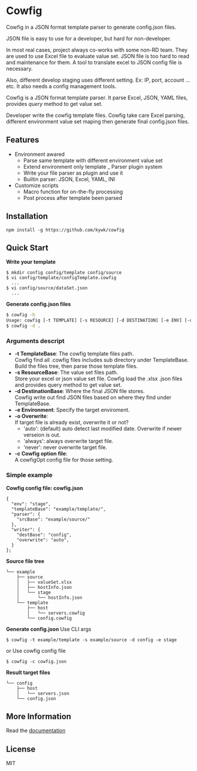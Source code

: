 Cowfig
======
Cowfig in a JSON format template parser to generate config.json files.

JSON file is easy to use for a developer, but hard for non-developer.

In most real cases, project always co-works with some non-RD team. 
They are used to use Excel file to evaluate value set.
JSON file is too hard to read and maintenance for them.
A tool to translate excel to JSON config file is necessary.

Also, different develop staging uses different setting. Ex: IP, port, account ... etc.
It also needs a config management tools.

Cowfig is a JSON format template parser.
It parse Excel, JSON, YAML files, provides _query_ method to get value set.

Developer write the cowfig template files. 
Cowfig take care Excel parsing, different environment value set maping 
then generate final config.json files. 


Features
--------

-   Environment awared
    -   Parse same template with different environment value set
    -   Extend environment only template
_   Parser plugin system
    -   Write your file parser as plugin and use it
    -   Builtin parser: JSON, Excel, YAML, INI
-   Customize scripts
    -   Macro function for on-the-fly processing
    -   Post process after template been parsed


Installation
------------
```
npm install -g https://github.com/kywk/cowfig
```


Quick Start
-----------
__Write your template__
```
$ mkdir config config/template config/source
$ vi config/template/configTemplate.cowfig
  ...
$ vi config/source/dataSet.json
  ...
```

__Generate config.json files__

``` bash
$ cowfig -h
Usage: cowfig [-t TEMPLATE] [-s RESOURCE] [-d DESTINATION] [-e ENV] [-o overwrite]
$ cowfig -d .
```

### Arguments descript ###

-   __-t TemplateBase__: The cowfig template files path.  
    Cowfig find all .cowfig files includes sub directory under TemplateBase.
    Build the files tree, then parse those template files.
-   __-s ResourceBase__: The value set files path.  
    Store your excel or json value set file.
    Cowfig load the .xlsx .json files and provides query method to get value set.
-   __-d DestinationBase__: Where the final JSON file stores.  
    Cowfig write out find JSON files based on where they find under TemplateBase.
-   __-e Environment__: Specify the target enviroment.  
-   __-o Overwrite__:   
    If target file is already exist, overwrite it or not?
    -   'auto': (default) auto detect last modified date. 
                Overwrite if newer verseion is out.  
    -   'always': always overwrite target file.
    -   'never': never overwrite target file.  
-   __-c Cowfig option file__:  
    A cowfigOpt config file for those setting. 

### Simple example ###

__Cowfig config file: cowfig.json__
```
{
  "env": "stage",
  "templateBase": "example/template/",
  "parser": {
    "srcBase": "example/source/"
  },
  "writer": {
    "destBase": "config",
    "overwrite": "auto",
  }
};
```

__Source file tree__
```
└── example
    ├── source
    │   ├── valueSet.xlsx
    │   ├── hostInfo.json
    │   └── stage
    │       └── hostInfo.json
    └── template
        ├── host
        │   └── servers.cowfig
        └── config.cowfig
```

__Generate config.json__
Use CLI args
```
$ cowfig -t example/template -s example/source -d config -e stage
```

or Use cowfig config file
```
$ cowfig -c cowfig.json
```

__Result target files__
```
└── config
    ├── host
    │   └── servers.json
    └── config.json
```


More Information
----------------
Read the [documentation](https://github.com/kywk/cowfig/tree/master/doc)


License
-------
MIT
